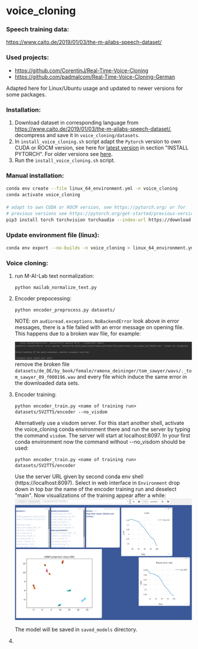 # voice_cloning

### Speech training data: 
https://www.caito.de/2019/01/03/the-m-ailabs-speech-dataset/

### Used projects:
* https://github.com/CorentinJ/Real-Time-Voice-Cloning
* https://github.com/padmalcom/Real-Time-Voice-Cloning-German

Adapted here for Linux/Ubuntu usage and updated to newer versions for some packages.

### Installation:

1. Download dataset in corresponding language from https://www.caito.de/2019/01/03/the-m-ailabs-speech-dataset/, 
decompress and save it in `voice_cloning/datasets`. 
2. In `install_voice_cloning.sh` script 
adapt the `Pytorch` version to own CUDA or ROCM
version, see here for [latest version](https://pytorch.org/) in section "INSTALL PYTORCH". For older versions see 
[here](https://pytorch.org/get-started/previous-versions/).
3. Run the `install_voice_cloning.sh` script. 
 
### Manual installation:
```bash
conda env create --file linux_64_environment.yml -n voice_cloning
conda activate voice_cloning

# adapt to own CUDA or ROCM version, see https://pytorch.org/ or for 
# previous versions see https://pytorch.org/get-started/previous-versions/
pip3 install torch torchvision torchaudio --index-url https://download.pytorch.org/whl/rocm5.4.2
```

### Update environment file (linux):
```bash
conda env export --no-builds -n voice_cloning > linux_64_environment.yml
```

### Voice cloning:

1. run M-AI-Lab text normalization:
    ```
    python mailab_normalize_text.py
    ```
2. Encoder prepocessing:
    ```
    python encoder_preprocess.py datasets/
    ```
   NOTE: on `audioread.exceptions.NoBackendError` look above in error messages, there is a 
   file failed with an error message on opening file. This happens due to a broken wav file, for example: 
   
   ![](assets/screenshot_no_backend_error.png)
   remove the broken file `datasets/de_DE/by_book/female/ramona_deininger/tom_sawyer/wavs/._tom_sawyer_09_f000196.wav` and 
   every file which induce the same error in the downloaded data sets.

3. Encoder training:
    ```
    python encoder_train.py <name of training run> datasets/SV2TTS/encoder --no_visdom
    ```
   Alternatively use a visdom server. For this start another shell, activate the
   voice_cloning conda environment there and run the server by typing the command 
   `visdom`. The server will start at localhost:8097.
   In your first conda environment now the command without --no_visdom should be used:
    ```
    python encoder_train.py <name of training run> datasets/SV2TTS/encoder
    ```
   Use the server URL given by second conda env shell (https://localhost:8097). Select
   in web interface in `Environment` drop down in top bar the name of the encoder 
   training run and deselect "main". Now visualizations of the training appear after a 
   while:
   ![](assets/visdom_server_frontend.png)
   
   The model will be saved in `saved_models` directory.
4. 

